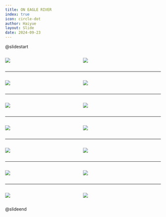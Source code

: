 ```yaml
---
title: ON EAGLE RIVER
index: true
icon: circle-dot
author: Haiyue
layout: Slide
date: 2024-09-23
---
```

 
@slidestart

<div style="display:flex">
<div style="flex:1">

![](/reading/english/Level-Q/ON%20EAGLE%20RIVER/001.webp)
</div>
<div style="flex:1">

![](/reading/english/Level-Q/ON%20EAGLE%20RIVER/002.webp)
</div>
</div>

---

<div style="display:flex">
<div style="flex:1">

![](/reading/english/Level-Q/ON%20EAGLE%20RIVER/003.webp)
</div>
<div style="flex:1">

![](/reading/english/Level-Q/ON%20EAGLE%20RIVER/004.webp)
</div>
</div>

---

<div style="display:flex">
<div style="flex:1">

![](/reading/english/Level-Q/ON%20EAGLE%20RIVER/005.webp)
</div>
<div style="flex:1">

![](/reading/english/Level-Q/ON%20EAGLE%20RIVER/006.webp)
</div>
</div>

---

<div style="display:flex">
<div style="flex:1">

![](/reading/english/Level-Q/ON%20EAGLE%20RIVER/007.webp)
</div>
<div style="flex:1">

![](/reading/english/Level-Q/ON%20EAGLE%20RIVER/008.webp)
</div>
</div>

---

<div style="display:flex">
<div style="flex:1">

![](/reading/english/Level-Q/ON%20EAGLE%20RIVER/009.webp)
</div>
<div style="flex:1">

![](/reading/english/Level-Q/ON%20EAGLE%20RIVER/010.webp)
</div>
</div>

---

<div style="display:flex">
<div style="flex:1">

![](/reading/english/Level-Q/ON%20EAGLE%20RIVER/011.webp)
</div>
<div style="flex:1">

![](/reading/english/Level-Q/ON%20EAGLE%20RIVER/012.webp)
</div>
</div>

---

<div style="display:flex">
<div style="flex:1">

![](/reading/english/Level-Q/ON%20EAGLE%20RIVER/013.webp)
</div>
<div style="flex:1">

![](/reading/english/Level-Q/ON%20EAGLE%20RIVER/014.webp)
</div>
</div>

@slideend